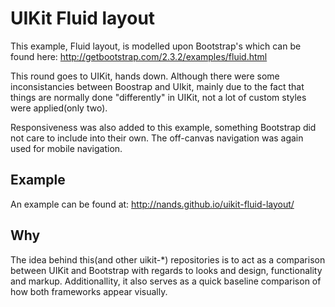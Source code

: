UIKit Fluid layout
==
This example, Fluid layout, is modelled upon Bootstrap's which can be found here: http://getbootstrap.com/2.3.2/examples/fluid.html

This round goes to UIKit, hands down. Although there were some inconsistancies between Boostrap and UIkit, mainly due to the fact that things are normally done "differently" in UIKit, not a lot of custom styles were applied(only two).

Responsiveness was also added to this example, something Bootstrap did not care to include into their own.
The off-canvas navigation was again used for mobile navigation.

Example
---
An example can be found at: http://nands.github.io/uikit-fluid-layout/

Why
---
The idea behind this(and other uikit-*) repositories is to act as a comparison between UIKit and Bootstrap with regards to looks and design, functionality and markup.
Additionallity, it also serves as a quick baseline comparison of how both frameworks appear visually.